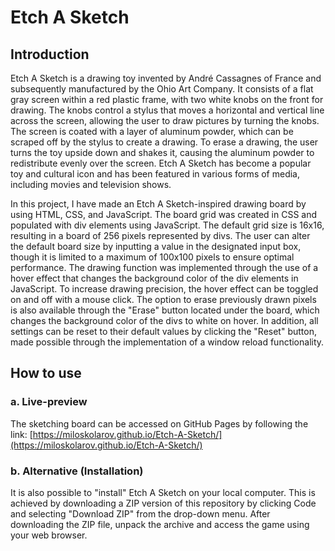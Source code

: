 # Etch A Sketch

## Introduction

Etch A Sketch is a drawing toy invented by André Cassagnes of France and subsequently manufactured by the Ohio Art Company. It consists of a flat gray screen within a red plastic frame, with two white knobs on the front for drawing. The knobs control a stylus that moves a horizontal and vertical line across the screen, allowing the user to draw pictures by turning the knobs. The screen is coated with a layer of aluminum powder, which can be scraped off by the stylus to create a drawing. To erase a drawing, the user turns the toy upside down and shakes it, causing the aluminum powder to redistribute evenly over the screen. Etch A Sketch has become a popular toy and cultural icon and has been featured in various forms of media, including movies and television shows.

In this project, I have made an Etch A Sketch-inspired drawing board by using HTML, CSS, and JavaScript. The board grid was created in CSS and populated with div elements using JavaScript. The default grid size is 16x16, resulting in a board of 256 pixels represented by divs. The user can alter the default board size by inputting a value in the designated input box, though it is limited to a maximum of 100x100 pixels to ensure optimal performance.
The drawing function was implemented through the use of a hover effect that changes the background color of the div elements in JavaScript. To increase drawing precision, the hover effect can be toggled on and off with a mouse click. The option to erase previously drawn pixels is also available through the "Erase" button located under the board, which changes the background color of the divs to white on hover. In addition, all settings can be reset to their default values by clicking the "Reset" button, made possible through the implementation of a window reload functionality.

## How to use

### a. Live-preview

The sketching board can be accessed on GitHub Pages by following the link:
[https://miloskolarov.github.io/Etch-A-Sketch/](https://miloskolarov.github.io/Etch-A-Sketch/)
 
### b. Alternative (Installation)

It is also possible to "install" Etch A Sketch on your local computer. This is achieved by downloading a ZIP version of this repository by clicking Code and selecting "Download ZIP" from the drop-down menu. After downloading the ZIP file, unpack the archive and access the game using your web browser.
